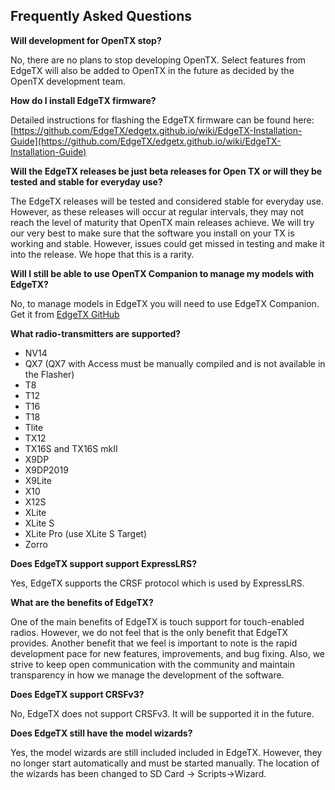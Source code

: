 ## Frequently Asked Questions

**Will development for OpenTX stop?**

No, there are no plans to stop developing OpenTX. Select features from EdgeTX will also be added to OpenTX in the future as decided by the OpenTX development team.


**How do I install EdgeTX firmware?**

Detailed instructions for flashing the EdgeTX firmware can be found here: 
[https://github.com/EdgeTX/edgetx.github.io/wiki/EdgeTX-Installation-Guide](https://github.com/EdgeTX/edgetx.github.io/wiki/EdgeTX-Installation-Guide)


**Will the EdgeTX releases be just beta releases for Open TX or will they be tested and stable for everyday use?**

The EdgeTX releases will be tested and considered stable for everyday use. However, as these releases will occur at regular intervals, they may not reach the level of maturity that OpenTX main releases achieve. We will try our very best to make sure that the software you install on your TX is working and stable. However, issues could get missed in testing and make it into the release. We hope that this is a rarity.


**Will I still be able to use OpenTX Companion to manage my models with EdgeTX?**

No, to manage models in EdgeTX you will need to use EdgeTX Companion. Get it from [EdgeTX GitHub](https://github.com/EdgeTX/edgetx/releases/latest)


**What radio-transmitters are supported?**
* NV14
* QX7 (QX7 with Access must be manually compiled and is not available in the Flasher)
* T8
* T12 
* T16
* T18
* Tlite
* TX12
* TX16S and TX16S mkII
* X9DP
* X9DP2019
* X9Lite
* X10
* X12S
* XLite
* XLite S
* XLite Pro (use XLite S Target)
* Zorro


**Does EdgeTX support support ExpressLRS?**

Yes, EdgeTX supports the CRSF protocol which is used by ExpressLRS. 


**What are the benefits of EdgeTX?**

One of the main benefits of EdgeTX is touch support for touch-enabled radios. However, we do not feel that is the only benefit that EdgeTX provides. Another benefit that we feel is important to note is the rapid development pace for new features, improvements, and bug fixing. Also, we strive to keep open communication with the community and maintain transparency in how we manage the development of the software.


**Does EdgeTX support CRSFv3?**

No, EdgeTX does not support CRSFv3. It will be supported it in the future.  


**Does EdgeTX still have the model wizards?**

Yes, the model wizards are still included included in EdgeTX. However, they no longer start automatically and must be started manually.  The location of the wizards has been changed to SD Card -> Scripts->Wizard.

